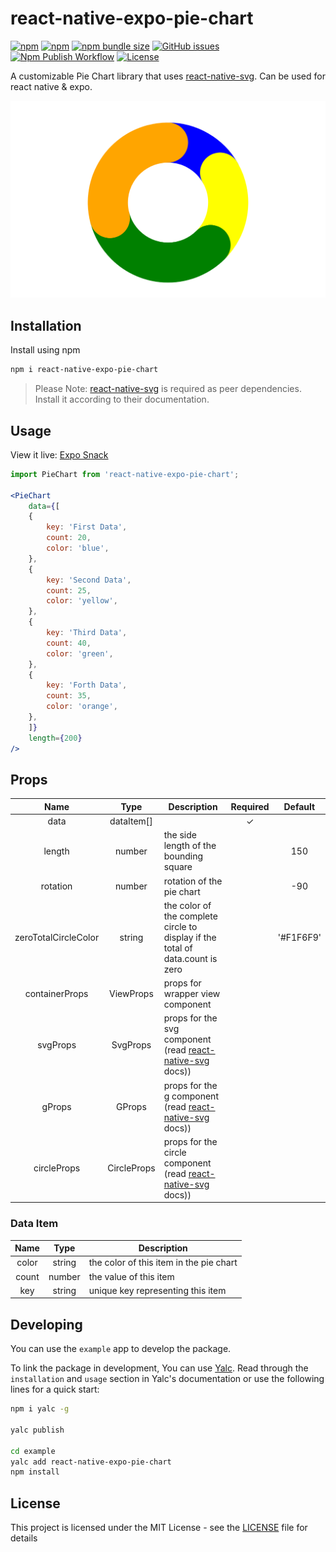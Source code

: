 # react-native-expo-pie-chart

[![npm](https://img.shields.io/npm/v/react-native-expo-pie-chart)](https://www.npmjs.com/package/react-native-expo-pie-chart)
[![npm](https://img.shields.io/npm/dw/react-native-expo-pie-chart)](https://www.npmjs.com/package/react-native-expo-pie-chart)
[![npm bundle size](https://img.shields.io/bundlephobia/min/react-native-expo-pie-chart)](https://www.npmjs.com/package/react-native-expo-pie-chart)
[![GitHub issues](https://img.shields.io/github/issues-raw/TheDigitalPhoenixX/react-native-expo-pie-chart)](https://github.com/TheDigitalPhoenixX/react-native-expo-pie-chart/issues)
[![Npm Publish Workflow](https://github.com/TheDigitalPhoenixX/react-native-expo-pie-chart/actions/workflows/npmPublish.yml/badge.svg)](https://github.com/TheDigitalPhoenixX/react-native-expo-pie-chart/actions)
[![License][license-image]][license-url]

A customizable Pie Chart library that uses [react-native-svg][react-native-svg-link]. Can be used for react native & expo.

![Example](docs/example.png)

## Installation

Install using npm

```bash
npm i react-native-expo-pie-chart
```

> Please Note: [react-native-svg][react-native-svg-link] is required as peer dependencies. Install it according to their documentation.

## Usage

View it live: [Expo Snack](https://snack.expo.dev/@digitalphoenixx/7dfecf)

```jsx
import PieChart from 'react-native-expo-pie-chart';

<PieChart
    data={[
    {
        key: 'First Data',
        count: 20,
        color: 'blue',
    },
    {
        key: 'Second Data',
        count: 25,
        color: 'yellow',
    },
    {
        key: 'Third Data',
        count: 40,
        color: 'green',
    },
    {
        key: 'Forth Data',
        count: 35,
        color: 'orange',
    },
    ]}
    length={200}
/>
```

## Props

|         Name         |    Type     | Description                                                                           | Required |  Default  |
| :------------------: | :---------: | ------------------------------------------------------------------------------------- | :------: | :-------: |
|         data         | dataItem[]  |                                                                                       |    ✓     |           |
|        length        |   number    | the side length of the bounding square                                                |          |    150    |
|       rotation       |   number    | rotation of the pie chart                                                             |          |    -90    |
| zeroTotalCircleColor |   string    | the color of the complete circle to display if the total of data.count is zero        |          | '#F1F6F9' |
|    containerProps    |  ViewProps  | props for wrapper view component                                                      |          |           |
|       svgProps       |  SvgProps   | props for the svg component (read [react-native-svg][react-native-svg-link] docs))    |          |           |
|        gProps        |   GProps    | props for the g component (read [react-native-svg][react-native-svg-link] docs))      |          |           |
|     circleProps      | CircleProps | props for the circle component (read [react-native-svg][react-native-svg-link] docs)) |          |           |

### Data Item

| Name  |  Type  | Description                             |
| :---: | :----: | --------------------------------------- |
| color | string | the color of this item in the pie chart |
| count | number | the value of this item                  |
|  key  | string | unique key representing this item       |

## Developing

You can use the ``example`` app to develop the package.

To link the package in development, You can use [Yalc](https://github.com/wclr/yalc). Read through the ``installation`` and ``usage`` section in Yalc's documentation or use the following lines for a quick start:

```bash
npm i yalc -g

yalc publish

cd example
yalc add react-native-expo-pie-chart
npm install
```

## License

This project is licensed under the MIT License - see the [LICENSE](LICENSE) file for details

[license-image]: https://img.shields.io/badge/License-MIT-brightgreen.svg
[license-url]: https://opensource.org/licenses/MIT
[react-native-svg-link]: https://github.com/react-native-svg/react-native-svg
